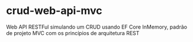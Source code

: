 # crud-web-api-mvc
Web API RESTFul simulando um CRUD usando EF Core InMemory, padrão de projeto MVC com os princípios de arquitetura REST
